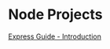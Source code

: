 # Node Projects

[Express Guide - Introduction](https://developer.mozilla.org/en-US/docs/Learn/Server-side/Express_Nodejs/Introduction)